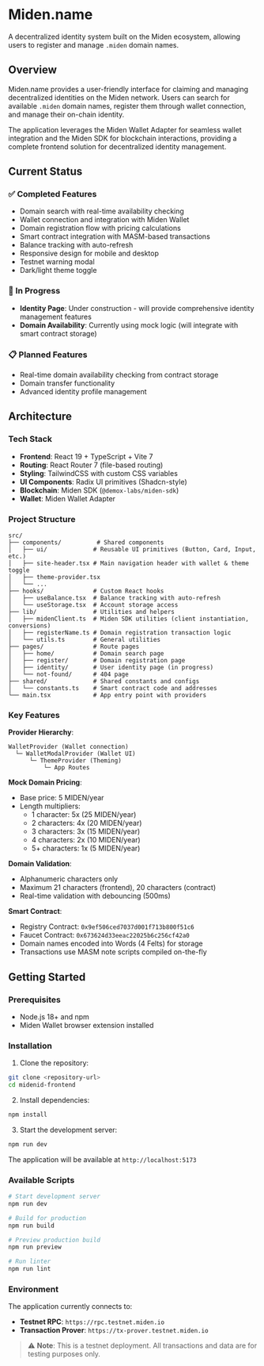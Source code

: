 # Miden.name

A decentralized identity system built on the Miden ecosystem, allowing users to register and manage `.miden` domain names.

## Overview

Miden.name provides a user-friendly interface for claiming and managing decentralized identities on the Miden network. Users can search for available `.miden` domain names, register them through wallet connection, and manage their on-chain identity.

The application leverages the Miden Wallet Adapter for seamless wallet integration and the Miden SDK for blockchain interactions, providing a complete frontend solution for decentralized identity management.

## Current Status

### ✅ Completed Features
- Domain search with real-time availability checking
- Wallet connection and integration with Miden Wallet
- Domain registration flow with pricing calculations
- Smart contract integration with MASM-based transactions
- Balance tracking with auto-refresh
- Responsive design for mobile and desktop
- Testnet warning modal
- Dark/light theme toggle

### 🚧 In Progress
- **Identity Page**: Under construction - will provide comprehensive identity management features
- **Domain Availability**: Currently using mock logic (will integrate with smart contract storage)

### 📋 Planned Features
- Real-time domain availability checking from contract storage
- Domain transfer functionality
- Advanced identity profile management

## Architecture

### Tech Stack
- **Frontend**: React 19 + TypeScript + Vite 7
- **Routing**: React Router 7 (file-based routing)
- **Styling**: TailwindCSS with custom CSS variables
- **UI Components**: Radix UI primitives (Shadcn-style)
- **Blockchain**: Miden SDK (`@demox-labs/miden-sdk`)
- **Wallet**: Miden Wallet Adapter

### Project Structure

```
src/
├── components/          # Shared components
│   ├── ui/             # Reusable UI primitives (Button, Card, Input, etc.)
│   ├── site-header.tsx # Main navigation header with wallet & theme toggle
│   ├── theme-provider.tsx
│   └── ...
├── hooks/              # Custom React hooks
│   ├── useBalance.tsx  # Balance tracking with auto-refresh
│   └── useStorage.tsx  # Account storage access
├── lib/                # Utilities and helpers
│   ├── midenClient.ts  # Miden SDK utilities (client instantiation, conversions)
│   ├── registerName.ts # Domain registration transaction logic
│   └── utils.ts        # General utilities
├── pages/              # Route pages
│   ├── home/           # Domain search page
│   ├── register/       # Domain registration page
│   ├── identity/       # User identity page (in progress)
│   └── not-found/      # 404 page
├── shared/             # Shared constants and configs
│   └── constants.ts    # Smart contract code and addresses
└── main.tsx            # App entry point with providers
```

### Key Features

**Provider Hierarchy**:
```
WalletProvider (Wallet connection)
  └─ WalletModalProvider (Wallet UI)
      └─ ThemeProvider (Theming)
          └─ App Routes
```

**Mock Domain Pricing**:
- Base price: 5 MIDEN/year
- Length multipliers:
  - 1 character: 5x (25 MIDEN/year)
  - 2 characters: 4x (20 MIDEN/year)
  - 3 characters: 3x (15 MIDEN/year)
  - 4 characters: 2x (10 MIDEN/year)
  - 5+ characters: 1x (5 MIDEN/year)

**Domain Validation**:
- Alphanumeric characters only
- Maximum 21 characters (frontend), 20 characters (contract)
- Real-time validation with debouncing (500ms)

**Smart Contract**:
- Registry Contract: `0x9ef506ced7037d001f713b800f51c6`
- Faucet Contract: `0x673624d33eeac22025b6c256cf42a0`
- Domain names encoded into Words (4 Felts) for storage
- Transactions use MASM note scripts compiled on-the-fly

## Getting Started

### Prerequisites

- Node.js 18+ and npm
- Miden Wallet browser extension installed

### Installation

1. Clone the repository:
```bash
git clone <repository-url>
cd midenid-frontend
```

2. Install dependencies:
```bash
npm install
```

3. Start the development server:
```bash
npm run dev
```

The application will be available at `http://localhost:5173`

### Available Scripts

```bash
# Start development server
npm run dev

# Build for production
npm run build

# Preview production build
npm run preview

# Run linter
npm run lint
```

### Environment

The application currently connects to:
- **Testnet RPC**: `https://rpc.testnet.miden.io`
- **Transaction Prover**: `https://tx-prover.testnet.miden.io`

> ⚠️ **Note**: This is a testnet deployment. All transactions and data are for testing purposes only.
